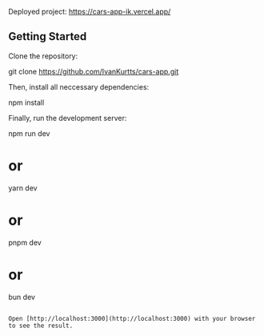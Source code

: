 Deployed project: https://cars-app-ik.vercel.app/

## Getting Started

Clone the repository:

git clone https://github.com/IvanKurtts/cars-app.git

Then, install all neccessary dependencies:

npm install

Finally, run the development server:

npm run dev
# or
yarn dev
# or
pnpm dev
# or
bun dev
```

Open [http://localhost:3000](http://localhost:3000) with your browser to see the result.

